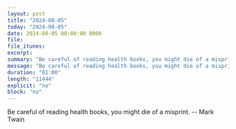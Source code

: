 ```yaml
---
layout: post
title: "2024-08-05"
today: "2024-08-05"
date: 2024-08-05 00:00:00 0000
file:
file_itunes:
excerpt:
summary: "Be careful of reading health books, you might die of a misprint. -- Mark Twain"
message: "Be careful of reading health books, you might die of a misprint. -- Mark Twain"
duration: "01:00"
length: "11444"
explicit: "no"
block: "no"
---
```

Be careful of reading health books, you might die of a misprint. -- Mark Twain

